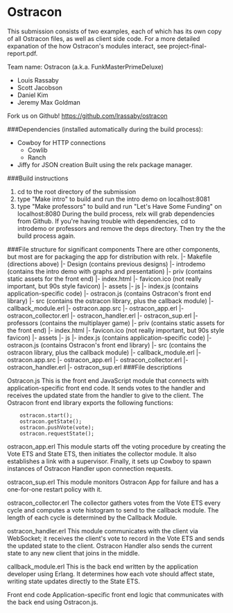Ostracon
========

This submission consists of two examples, each of which has its own copy of all 
Ostracon files, as well as client side code. For a more detailed expanation of
the how Ostracon's modules interact, see project-final-report.pdf.

Team name: Ostracon (a.k.a. FunkMasterPrimeDeluxe)
- Louis Rassaby
- Scott Jacobson
- Daniel Kim
- Jeremy Max Goldman

Fork us on Github! https://github.com/lrassaby/ostracon

###Dependencies (installed automatically during the build process):
- Cowboy for HTTP connections
    - Cowlib
    - Ranch
- Jiffy for JSON creation
Built using the relx package manager.

###Build instructions
1. cd to the root directory of the submission
2. type "Make intro" to build and run the intro demo on localhost:8081
3. type "Make professors" to build and run "Let's Have Some Funding" on 
   localhost:8080
During the build process, relx will grab dependencies from Github. 
If you're having trouble with dependencies, cd to introdemo or professors and 
remove the deps directory. Then try the the build process again.

###File structure for significant components
There are other components, but most are for packaging the app for distribution
with relx.
 |- Makefile (directions above)
 |- Design (contains previous designs)
 |- introdemo (contains the intro demo with graphs and presentation)
    |- priv (contains static assets for the front end)
       |- index.html 
       |- favicon.ico (not really important, but 90s style favicon)
       |- assets
          |- js
             |- index.js (contains application-specific code)
             |- ostracon.js (contains Ostracon's front end library)
    |- src (contains the ostracon library, plus the callback module)
       |- callback_module.erl
       |- ostracon.app.src
       |- ostracon_app.erl
       |- ostracon_collector.erl
       |- ostracon_handler.erl
       |- ostracon_sup.erl
 |- professors (contains the multiplayer game)
    |- priv (contains static assets for the front end)
       |- index.html 
       |- favicon.ico (not really important, but 90s style favicon)
       |- assets
          |- js
             |- index.js (contains application-specific code)
             |- ostracon.js (contains Ostracon's front end library)
    |- src (contains the ostracon library, plus the callback module)
       |- callback_module.erl
       |- ostracon.app.src
       |- ostracon_app.erl
       |- ostracon_collector.erl
       |- ostracon_handler.erl
       |- ostracon_sup.erl
###File descriptions

Ostracon.js
    This is the front end JavaScript module that connects with 
    application-specific front end code. It sends votes to the handler and 
    receives the updated state from the handler to give to the client. The 
    Ostracon front end library exports the following functions:

        ostracon.start();
        ostracon.getState();
        ostracon.pushVote(vote);
        ostracon.requestState();

ostracon_app.erl
    This module starts off the voting procedure by creating the Vote ETS and 
    State ETS, then initiates the collector module. It also establishes a link 
    with a supervisor. Finally, it sets up Cowboy to spawn instances of Ostracon Handler upon connection requests.

ostracon_sup.erl
    This module monitors Ostracon App for failure and has a one-for-one restart 
    policy with it.

ostracon_collector.erl
    The collector gathers votes from the Vote ETS every cycle and computes a 
    vote histogram to send to the callback module. The length of each cycle is determined by the Callback Module.

ostracon_handler.erl
    This module communicates with the client via WebSocket; it receives the 
    client's vote to record in the Vote ETS and sends the updated state to the 
    client. Ostracon Handler also sends the current state to any new client that 
    joins in the middle. 

callback_module.erl
    This is the back end written by the application developer using Erlang. It determines how each vote should affect state, writing state updates directly 
    to the State ETS.

Front end code
    Application-specific front end logic that communicates with the back end 
    using 
    Ostracon.js.